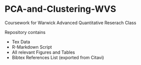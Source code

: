 # PCA-and-Clustering-WVS
Coursework for Warwick Advanced Quantitative Reserach Class

Repository contains
- Tex Data
- R-Markdown Script
- All relevant Figures and Tables
- Bibtex References List (exported from Citavi)
